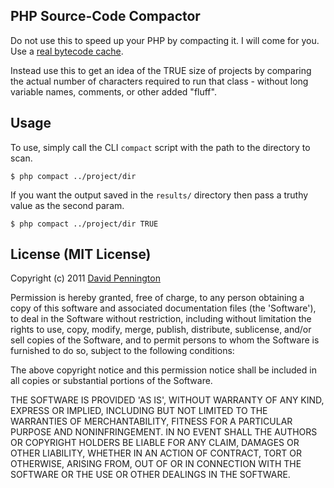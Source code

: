 ## PHP Source-Code Compactor

Do not use this to speed up your PHP by compacting it. I will come for you. Use a [real bytecode cache](http://en.wikipedia.org/wiki/List_of_PHP_accelerators).

Instead use this to get an idea of the TRUE size of projects by comparing the actual number of characters required to run that class - without long variable names, comments, or other added "fluff".

## Usage

To use, simply call the CLI `compact` script with the path to the directory to scan.

    $ php compact ../project/dir

If you want the output saved in the `results/` directory then pass a truthy value as the second param.

    $ php compact ../project/dir TRUE

## License (MIT License)

Copyright (c) 2011 [David Pennington](http://xeoncross.com)

Permission is hereby granted, free of charge, to any person obtaining a copy of this software and associated documentation files (the 'Software'), to deal in the Software without restriction, including without limitation the rights to use, copy, modify, merge, publish, distribute, sublicense, and/or sell copies of the Software, and to permit persons to whom the Software is furnished to do so, subject to the following conditions:

The above copyright notice and this permission notice shall be included in all copies or substantial portions of the Software.

THE SOFTWARE IS PROVIDED 'AS IS', WITHOUT WARRANTY OF ANY KIND, EXPRESS OR IMPLIED, INCLUDING BUT NOT LIMITED TO THE WARRANTIES OF MERCHANTABILITY, FITNESS FOR A PARTICULAR PURPOSE AND NONINFRINGEMENT. IN NO EVENT SHALL THE AUTHORS OR COPYRIGHT HOLDERS BE LIABLE FOR ANY CLAIM, DAMAGES OR OTHER LIABILITY, WHETHER IN AN ACTION OF CONTRACT, TORT OR OTHERWISE, ARISING FROM, OUT OF OR IN CONNECTION WITH THE SOFTWARE OR THE USE OR OTHER DEALINGS IN THE SOFTWARE.



